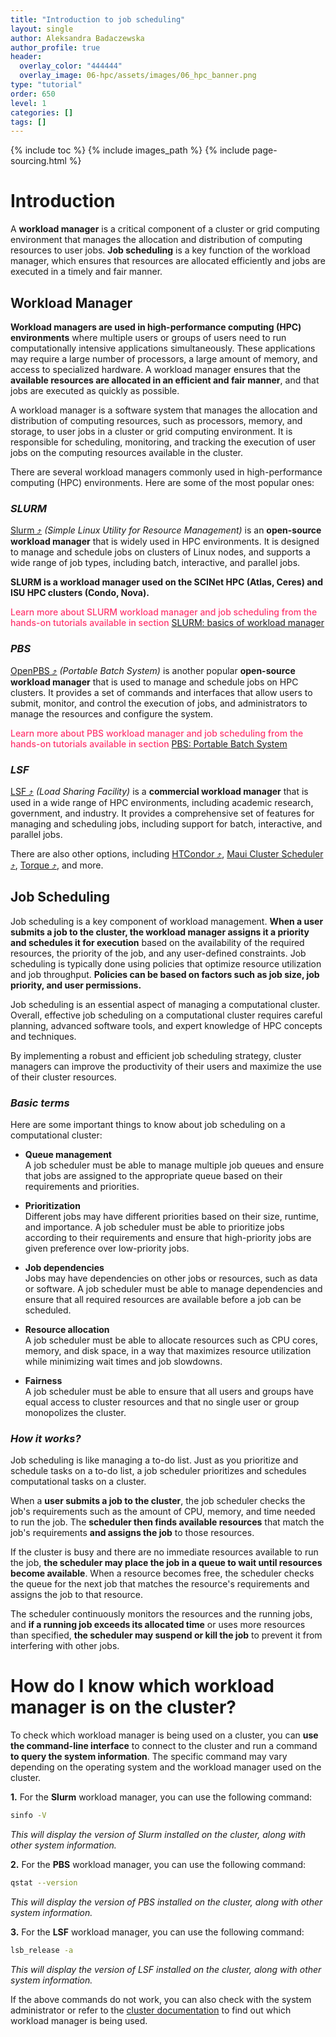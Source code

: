 ```yaml
---
title: "Introduction to job scheduling"
layout: single
author: Aleksandra Badaczewska
author_profile: true
header:
  overlay_color: "444444"
  overlay_image: 06-hpc/assets/images/06_hpc_banner.png
type: "tutorial"
order: 650
level: 1
categories: []
tags: []
---
```


{% include toc %}
{% include images_path %}
{% include page-sourcing.html %}


# Introduction

A **workload manager** is a critical component of a cluster or grid computing environment that manages the allocation and distribution of computing resources to user jobs. **Job scheduling** is a key function of the workload manager, which ensures that resources are allocated efficiently and jobs are executed in a timely and fair manner.


## Workload Manager

**Workload managers are used in high-performance computing (HPC) environments** where multiple users or groups of users need to run computationally intensive applications simultaneously. These applications may require a large number of processors, a large amount of memory, and access to specialized hardware. A workload manager ensures that the **available resources are allocated in an efficient and fair manner**, and that jobs are executed as quickly as possible.

<div class="note" markdown="1">
A workload manager is a software system that manages the allocation and distribution of computing resources, such as processors, memory, and storage, to user jobs in a cluster or grid computing environment. It is responsible for scheduling, monitoring, and tracking the execution of user jobs on the computing resources available in the cluster.
</div>

There are several workload managers commonly used in high-performance computing (HPC) environments. Here are some of the most popular ones:

### *SLURM*

<a href="https://slurm.schedmd.com/" target="_blank">Slurm  ⤴</a> *(Simple Linux Utility for Resource Management)* is an **open-source workload manager** that is widely used in HPC environments. It is designed to manage and schedule jobs on clusters of Linux nodes, and supports a wide range of job types, including batch, interactive, and parallel jobs.

**SLURM is a workload manager used on the SCINet HPC (Atlas, Ceres) and ISU HPC clusters (Condo, Nova).**

<span style="color: #ff3870;font-weight: 500;"> Learn more about SLURM workload manager and job scheduling from the hands-on tutorials available in section</span> <a class="t-links" href="651.1">SLURM: basics of workload manager</a>

### *PBS*

<a href="https://www.openpbs.org" target="_blank">OpenPBS  ⤴</a> *(Portable Batch System)* is another popular **open-source workload manager** that is used to manage and schedule jobs on HPC clusters. It provides a set of commands and interfaces that allow users to submit, monitor, and control the execution of jobs, and administrators to manage the resources and configure the system.

<span style="color: #ff3870;font-weight: 500;"> Learn more about PBS workload manager and job scheduling from the hands-on tutorials available in section</span> <a class="t-links" href="652.1">PBS: Portable Batch System</a>

### *LSF*

<a href="https://www.ibm.com/products/hpc-workload-management" target="_blank">LSF  ⤴</a> *(Load Sharing Facility)* is a **commercial workload manager** that is used in a wide range of HPC environments, including academic research, government, and industry. It provides a comprehensive set of features for managing and scheduling jobs, including support for batch, interactive, and parallel jobs.

There are also other options, including <a href="https://research.cs.wisc.edu/htcondor/" target="_blank">HTCondor  ⤴</a>, <a href="http://docs.adaptivecomputing.com/maui/" target="_blank">Maui Cluster Scheduler  ⤴</a>, <a href="https://en.wikipedia.org/wiki/TORQUE" target="_blank">Torque  ⤴</a>, and more.

## Job Scheduling

Job scheduling is a key component of workload management. **When a user submits a job to the cluster, the workload manager assigns it a priority and schedules it for execution** based on the availability of the required resources, the priority of the job, and any user-defined constraints. Job scheduling is typically done using policies that optimize resource utilization and job throughput. **Policies can be based on factors such as job size, job priority, and user permissions.**

Job scheduling is an essential aspect of managing a computational cluster. Overall, effective job scheduling on a computational cluster requires careful planning, advanced software tools, and expert knowledge of HPC concepts and techniques.

<div class="note" markdown="1">
By implementing a robust and efficient job scheduling strategy, cluster managers can improve the productivity of their users and maximize the use of their cluster resources.
</div>

### *Basic terms*

Here are some important things to know about job scheduling on a computational cluster:

* **Queue management** <br>
A job scheduler must be able to manage multiple job queues and ensure that jobs are assigned to the appropriate queue based on their requirements and priorities.

* **Prioritization** <br>
Different jobs may have different priorities based on their size, runtime, and importance. A job scheduler must be able to prioritize jobs according to their requirements and ensure that high-priority jobs are given preference over low-priority jobs.

* **Job dependencies** <br>
Jobs may have dependencies on other jobs or resources, such as data or software. A job scheduler must be able to manage dependencies and ensure that all required resources are available before a job can be scheduled.

* **Resource allocation** <br>
A job scheduler must be able to allocate resources such as CPU cores, memory, and disk space, in a way that maximizes resource utilization while minimizing wait times and job slowdowns.

* **Fairness** <br>
A job scheduler must be able to ensure that all users and groups have equal access to cluster resources and that no single user or group monopolizes the cluster.

### *How it works?*

Job scheduling is like managing a to-do list. Just as you prioritize and schedule tasks on a to-do list, a job scheduler prioritizes and schedules computational tasks on a cluster.

When a **user submits a job to the cluster**, the job scheduler checks the job's requirements such as the amount of CPU, memory, and time needed to run the job. The **scheduler then finds available resources** that match the job's requirements **and assigns the job** to those resources.

If the cluster is busy and there are no immediate resources available to run the job, **the scheduler may place the job in a queue to wait until resources become available**. When a resource becomes free, the scheduler checks the queue for the next job that matches the resource's requirements and assigns the job to that resource.

The scheduler continuously monitors the resources and the running jobs, and **if a running job exceeds its allocated time** or uses more resources than specified, **the scheduler may suspend or kill the job** to prevent it from interfering with other jobs.


# How do I know which workload manager is on the cluster?

To check which workload manager is being used on a cluster, you can **use the command-line interface** to connect to the cluster and run a command **to query the system information**. The specific command may vary depending on the operating system and the workload manager used on the cluster.

**1.** For the **Slurm** workload manager, you can use the following command:
```bash
sinfo -V
```
*This will display the version of Slurm installed on the cluster, along with other system information.*

**2.** For the **PBS** workload manager, you can use the following command:
```bash
qstat --version
```
*This will display the version of PBS installed on the cluster, along with other system information.*

**3.** For the **LSF** workload manager, you can use the following command:
```bash
lsb_release -a
```
*This will display the version of LSF installed on the cluster, along with other system information.*

<div class="protip" markdown="1">
If the above commands do not work, you can also check with the system administrator or refer to the <u>cluster documentation</u> to find out which workload manager is being used.
</div>
